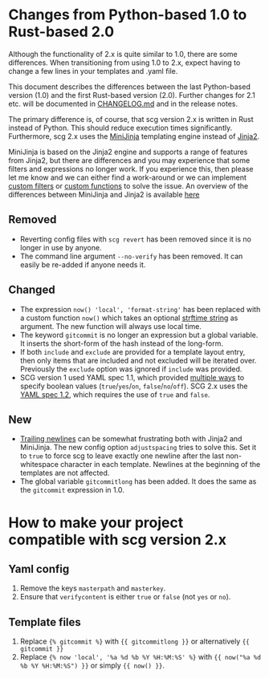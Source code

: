 # Changes from Python-based 1.0 to Rust-based 2.0

Although the functionality of 2.x is quite similar to 1.0, there are some differences.
When transitioning from using 1.0 to 2.x, expect having to change a few lines in your 
templates and .yaml file.

This document describes the differences between the last Python-based version (1.0) and the first Rust-based version (2.0). Further changes for 2.1 etc. will be documented in [CHANGELOG.md](../CHANGELOG.md) and in the release notes.

The primary difference is, of course, that scg version 2.x is written in Rust instead of Python. This should reduce execution times significantly. Furthermore, scg 2.x uses the [MiniJinja](https://docs.rs/minijinja) templating engine instead of [Jinja2](https://jinja.palletsprojects.com/). 

MiniJinja is based on the Jinja2 engine and supports a range of features from Jinja2, but there are differences and you may experience that some filters and expressions no longer work. If you experience this, then please let me know and we can either find a work-around or we can implement [custom filters](https://docs.rs/minijinja/0.30.4/minijinja/filters/index.html#custom-filters) or [custom functions](https://docs.rs/minijinja/0.30.4/minijinja/functions/index.html#custom-functions) to solve the issue. An overview of the differences between MiniJinja and Jinja2 is available [here](https://github.com/mitsuhiko/minijinja/blob/main/COMPATIBILITY.md)


## Removed

- Reverting config files with `scg revert` has been removed since it is no longer in use by anyone.
- The command line argument `--no-verify` has been removed. It can easily be re-added if anyone needs it.

## Changed

- The expression `now() 'local', 'format-string'` has been replaced with a custom function `now()` which takes an optional [strftime string](https://docs.rs/chrono/latest/chrono/format/strftime/index.html) as argument. The new function will always use local time.
- The keyword `gitcommit` is no longer an expression but a global variable. It inserts the short-form of the hash instead of the long-form.
- If both `include` and `exclude` are provided for a template layout entry, then only items that are included and not excluded will be iterated over. Previously the `exclude` option was ignored if `include` was provided.
- SCG version 1 used YAML spec 1.1, which provided [multiple ways](https://yaml.org/type/bool.html) to specify boolean values (`true`/`yes`/`on`, `false`/`no`/`off`). SCG 2.x uses the [YAML spec 1.2](https://yaml.org/spec/1.2.2/#10212-boolean), which requires the use of `true` and `false`.

## New

- [Trailing newlines](https://docs.rs/minijinja/latest/minijinja/syntax/index.html#trailing-newlines) can be somewhat frustrating both with Jinja2 and MiniJinja. The new config option `adjustspacing` tries to solve this. Set it to `true` to force scg to leave exactly one newline after the last non-whitespace character in each template. Newlines at the beginning of the templates are not affected.
- The global variable `gitcommitlong` has been added. It does the same as the `gitcommit` expression in 1.0.

# How to make your project compatible with scg version 2.x

## Yaml config
1. Remove the keys `masterpath` and `masterkey`.
2. Ensure that `verifycontent` is either `true` or `false` (not `yes` or `no`).

## Template files
1. Replace `{% gitcommit %}` with `{{ gitcommitlong }}` or alternatively `{{ gitcommit }}`
2. Replace `{% now 'local', '%a %d %b %Y %H:%M:%S' %}` with `{{ now("%a %d %b %Y %H:%M:%S") }}` or simply `{{ now() }}`.

